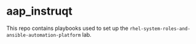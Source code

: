 # aap_instruqt

This repo contains playbooks used to set up the `rhel-system-roles-and-ansible-automation-platform` lab.
